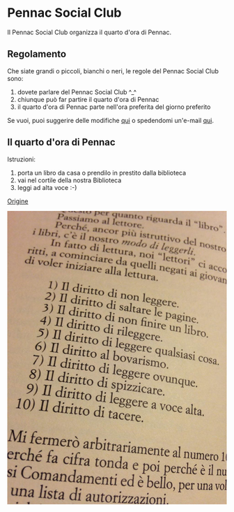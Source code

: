 # Pennac Social Club

Il Pennac Social Club organizza il quarto d'ora di Pennac.

## Regolamento

Che siate grandi o piccoli, bianchi o neri, le regole del Pennac Social Club sono:

1. dovete parlare del Pennac Social Club ^_^
2. chiunque può far partire il quarto d'ora di Pennac
3. il quarto d'ora di Pennac parte nell'ora preferita del giorno preferito

Se vuoi, puoi suggerire delle modifiche [qui](https://github.com/olistik/pennac-social-club) o spedendomi un'e-mail [qui](mailto:root@olisti.co).

## Il quarto d'ora di Pennac

Istruzioni:

1. porta un libro da casa o prendilo in prestito dalla biblioteca
2. vai nel cortile della nostra Biblioteca
3. leggi ad alta voce :-)

[Origine](https://twitter.com/olistik/status/775589798333542400)

![I 10 Comandamenti di Pennac](https://raw.githubusercontent.com/olistik/pennac-social-club/master/I%2010%20comandamenti%20di%20Pennac.jpg)
